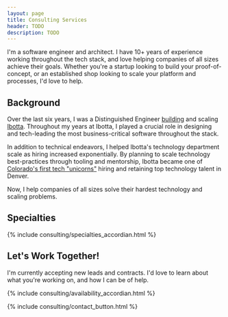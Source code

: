 ```yaml
---
layout: page
title: Consulting Services
header: TODO
description: TODO
---
```


I'm a software engineer and architect. I have 10+ years of experience working throughout the
tech stack, and love helping companies of all sizes achieve their goals. Whether
you're a startup looking to build your proof-of-concept, or an established shop
looking to scale your platform and processes, I'd love to help.

## Background

Over the last six years, I was a Distinguished Engineer [building](https://medium.com/building-ibotta)
and scaling [Ibotta](https://ibotta.com/). Throughout my years at Ibotta, I played a crucial role in designing and tech-leading the most business-critical software throughout the stack.

In addition to technical endeavors, I helped Ibotta's technology department scale as hiring increased exponentially. By planning to scale technology best-practices through tooling and mentorship, Ibotta became one of [Colorado's first tech "unicorns"](https://www.builtincolorado.com/2019/08/05/ibotta-series-d-funding-unicorn) hiring and retaining top technology talent in Denver.

Now, I help companies of all sizes solve their hardest technology and scaling problems.

## Specialties

{% include consulting/specialties_accordian.html %}

## Let's Work Together!

I'm currently accepting new leads and contracts. I'd love to learn about what you're working on, and how I can be of help.

{% include consulting/availability_accordian.html %}

{% include consulting/contact_button.html %}

